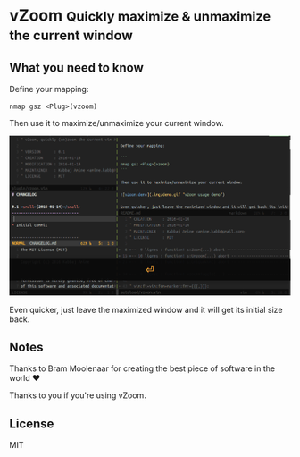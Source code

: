 # vZoom <small>Quickly maximize & unmaximize the current window</small>

## What you need to know

Define your mapping:

```
nmap gsz <Plug>(vzoom)
```

Then use it to maximize/unmaximize your current window.

![vZoom demo](.img/demo.gif "vZoom usage demo")

Even quicker, just leave the maximized window and it will get its initial size back.

## Notes

Thanks to Bram Moolenaar for creating the best piece of software in the world :heart:

Thanks to you if you're using vZoom.

## License

MIT
